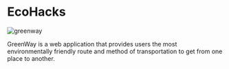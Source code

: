 # EcoHacks

![greenway](https://user-images.githubusercontent.com/76056263/232250200-eba5e0d9-2a9d-4606-97d8-375460bba481.png)

GreenWay is a web application that provides users the most environmentally friendly route and method of transportation to get from one place to another.
